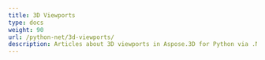 ```yaml
---
title: 3D Viewports
type: docs
weight: 90
url: /python-net/3d-viewports/
description: Articles about 3D viewports in Aspose.3D for Python via .NET.
---
```




